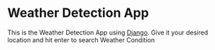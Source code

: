 # Weather Detection App 

This is the Weather Detection App using [Django](https://www.djangoproject.com/). Give it your desired location and hit enter to search Weather Condition